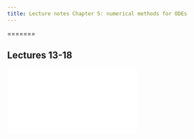 ```yaml
---
title: Lecture notes Chapter 5: numerical methods for ODEs
---
```


=======
## Lectures 13-18

![](/math-131/notes/chapter5.pdf)